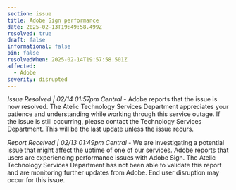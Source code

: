 ```yaml
---
section: issue
title: Adobe Sign performance
date: 2025-02-13T19:49:58.499Z
resolved: true
draft: false
informational: false
pin: false
resolvedWhen: 2025-02-14T19:57:58.501Z
affected:
  - Adobe
severity: disrupted
---
```

*Issue Resolved | 02/14 01:57pm Central* - Adobe reports that the issue is now resolved. The Atelic Technology Services Department appreciates your patience and understanding while working through this service outage. If the issue is still occurring, please contact the Technology Services Department. This will be the last update unless the issue recurs.

*Report Received | 02/13 01:49pm Central* - We are investigating a potential issue that might affect the uptime of one of our services. Adobe reports that users are experiencing performance issues with Adobe Sign. The Atelic Technology Services Department has not been able to validate this report and are monitoring further updates from Adobe. End user disruption may occur for this issue.